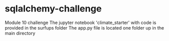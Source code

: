 # sqlalchemy-challenge
Module 10 challenge
The jupyter notebook 'climate_starter' with code is provided in the surfups folder
The app.py file is located one folder up in the main directory
